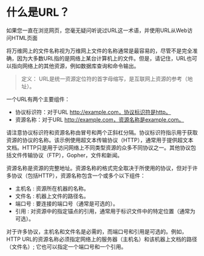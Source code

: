 # 什么是URL？

如果您一直在浏览网页，您毫无疑问听说过URL这一术语，并使用URL从Web访问HTML页面

将万维网上的文件名称视为万维网上文件的名称通常是最容易的，尽管不是完全准确，因为大多数URL指的是网络上某台计算机上的文件。但是，请记住，URL也可以指向网络上的其他资源，例如数据库查询和命令输出。

> 定义： 
URL是统一资源定位符的首字母缩写，是互联网上资源的参考（地址）。

一个URL有两个主要组件：

* 协议标识符：对于URL http://example.com，协议标识符是http。
* 资源名称：对于URL http://example.com，资源名称是example.com。

请注意协议标识符和资源名称由冒号和两个正斜杠分隔。协议标识符指示用于获取资源的协议的名称。该示例使用超文本传输​​协议（HTTP），通常用于提供超文本文档。HTTP只是用于访问网络上不同类型资源的众多不同协议之一。其他协议包括文件传输协议（FTP），Gopher，文件和新闻。

资源名称是资源的完整地址。资源名称的格式完全取决于所使用的协议，但对于许多协议（包括HTTP），资源名称包含一个或多个以下组件：

* 主机名 : 资源所在机器的名称。
* 文件名 : 机器上文件的路径名。
* 端口号 : 要连接的端口号（通常是可选的）。
* 引用 : 对资源中的指定锚点的引用，通常用于标识文件中的特定位置（通常为可选）。


对于许多协议，主机名和文件名是必需的，而端口号和引用是可选的。例如，HTTP URL的资源名称必须指定网络上的服务器（主机名）和该机器上文档的路径（文件名）; 它也可以指定一个端口号和一个引用。